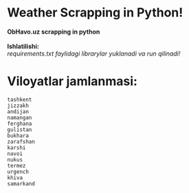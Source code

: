 # Weather Scrapping in Python!
<b>ObHavo.uz scrapping in python</b></br>
</br><b>Ishlatilishi:</b>
</br><i>requirements.txt faylidagi librarylar yuklanadi va run qilinadi!</i>

# Viloyatlar jamlanmasi:
```
tashkent
jizzakh
andijan
namangan 
ferghana
gulistan
bukhara 
zarafshan
karshi
navoi
nukus
termez
urgench
khiva
samarkand
```